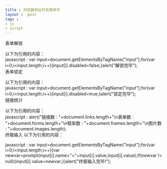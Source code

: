 ```yaml
---
title : 浏览器地址栏实用命令
layout :  post
tags : 
- js
- script
---
```

<div> 表单解锁<p>                        以下为引用的内容：<br/>            javascript : var input=document.getElementsByTagName("input");for(var i=0;i&lt;input.length;i++){input[i].disabled=false;}alert("解锁完毕");             <br/>表单锁定</p><p>                        以下为引用的内容：<br/>            javascript : var input=document.getElementsByTagName("input");for(var i=0;i&lt;input.length;i++){input[i].disabled=true;}alert("锁定完毕");             <br/>链接统计</p><p>                        以下为引用的内容：<br/>            javascript : alert("链接数 :  "+document.links.length+"\n表单数 :  "+document.forms.length+"\n框架数 :  "+document.frames.length+"\n图片数 :  "+document.images.length);             <br/>终极输入                        以下为引用的内容：<br/> <p>javascript : var input=document.getElementsByTagName("input");for(var i=0;i&lt;input.length;i++){var newvar=prompt(input[i].name+"="+input[i].value,input[i].value);if(newvar != null){input[i].value=newvar;}}alert("终极输入完毕!");</p> </p> </div>
